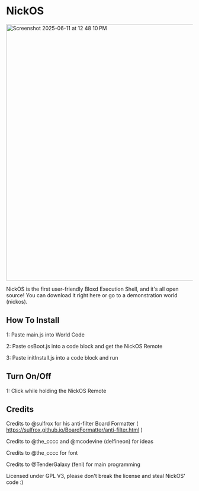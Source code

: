 # NickOS
<img width="690" alt="Screenshot 2025-06-11 at 12 48 10 PM" src="https://github.com/user-attachments/assets/58595d12-9a70-4463-ad11-5e8745e7e0b1" />

NickOS is the first user-friendly Bloxd Execution Shell, and it's all open source! You can download it right here or go to a demonstration world (nickos). 

## How To Install

1: Paste main.js into World Code

2: Paste osBoot.js into a code block and get the NickOS Remote

3: Paste initInstall.js into a code block and run


## Turn On/Off
1: Click while holding the NickOS Remote


## Credits

Credits to @sulfrox for his anti-filter Board Formatter ( https://sulfrox.github.io/BoardFormatter/anti-filter.html )

Credits to @the_cccc and @mcodevine (delfineon) for ideas

Credits to @the_cccc for font

Credits to @TenderGalaxy (fenl) for main programming

Licensed under GPL V3, please don't break the license and steal NickOS' code :)

